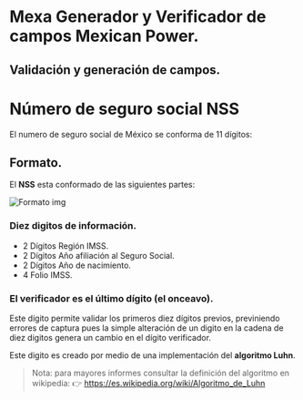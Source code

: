 # Mexa Generador y Verificador de campos __Mexican Power__.

## Validación y generación de campos.



# Número de seguro social NSS 

El numero de seguro social de México se conforma de 11 dígitos:

## Formato.

El **NSS** esta conformado de las siguientes partes:


![Formato img](https://raw.githubusercontent.com/gist/fitorec/82a3e27fae3bab709a07c19c71c3a8d4/raw/0e545684368cbe536e001e3d7e8a1fe015036748/nss_checksum.svg)

### Diez digitos de información.

 - 2 Dígitos Región IMSS.
 - 2 Dígitos Año afiliación al Seguro Social.
 - 2 Dígitos Año de nacimiento.
 - 4 Folio IMSS.

### El verificador es el último dígito (el onceavo).

Este dígito permite validar los primeros diez dígitos previos, previniendo errores de captura pues la simple alteración de un digito en la cadena de diez digitos genera un cambio en el dígito verificador.

Este digito es creado por medio de una implementación del **algoritmo Luhn**.


> Nota: para mayores informes consultar la definición del algoritmo en wikipedia:
> :point_right:  <https://es.wikipedia.org/wiki/Algoritmo_de_Luhn>

